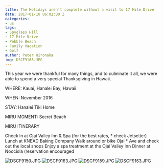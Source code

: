 ```yaml
---
title: The Holidays aren't complete without a visit to 17 Mile Drive
date: 2017-01-10 06:02:00 Z
categories:
- us
tags:
- Spyglass Hill
- 17 Mile Drive
- Pebble Beach
- Family Vacation
- Golf
author: Peter Hironaka
img: DSCF9163.JPG
---
```


This year we were thankful for many things, and to culminate it all, we were able to spend a very special Thanksgiving in Hawaii.

WHERE: Kauai, Hanalei Bay, Hawaii

WHEN: November 2016

STAY: Hanalei Tiki Home

MIRU MOMENT: Secret Beach

MIRU ITINERARY

Check In at Ojai Valley Inn & Spa (for the best rates, * check Jetsetter)
Lunch at KNEAD Baking Company Walk around or bike Ojai * Ave and check out the local shops
Enjoy a spa treatment at the Ojai Valley Inn Dinner at Nocciola (reservation encouraged

![DSCF9150.JPG](/uploads/DSCF9150.JPG)
![DSCF9163.JPG](/uploads/DSCF9163.JPG)
![DSCF9159.JPG](/uploads/DSCF9159.JPG)
![DSCF9163.JPG](/uploads/DSCF9163.JPG)